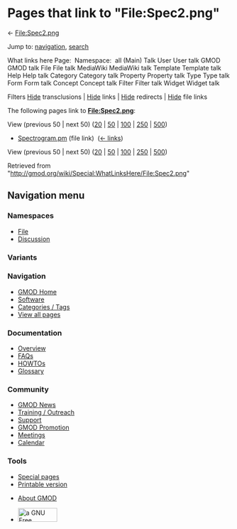 <div id="mw-page-base" class="noprint">

</div>

<div id="mw-head-base" class="noprint">

</div>

<div id="content" class="mw-body" role="main">

<span id="top"></span>

<div id="mw-js-message" style="display:none;">

</div>



# <span dir="auto">Pages that link to "File:Spec2.png"</span>

<div id="bodyContent">

<div id="contentSub">

← [File:Spec2.png](/wiki/File:Spec2.png "File:Spec2.png")

</div>

<div id="jump-to-nav" class="mw-jump">

Jump to: [navigation](#mw-navigation), [search](#p-search)

</div>

<div id="mw-content-text">

What links here Page:  Namespace:  all (Main) Talk User User talk GMOD
GMOD talk File File talk MediaWiki MediaWiki talk Template Template talk
Help Help talk Category Category talk Property Property talk Type Type
talk Form Form talk Concept Concept talk Filter Filter talk Widget
Widget talk

Filters
[Hide](/mediawiki/index.php?title=Special:WhatLinksHere/File:Spec2.png&hidetrans=1 "Special:WhatLinksHere/File:Spec2.png")
transclusions \|
[Hide](/mediawiki/index.php?title=Special:WhatLinksHere/File:Spec2.png&hidelinks=1 "Special:WhatLinksHere/File:Spec2.png")
links \|
[Hide](/mediawiki/index.php?title=Special:WhatLinksHere/File:Spec2.png&hideredirs=1 "Special:WhatLinksHere/File:Spec2.png")
redirects \|
[Hide](/mediawiki/index.php?title=Special:WhatLinksHere/File:Spec2.png&hideimages=1 "Special:WhatLinksHere/File:Spec2.png")
file links

The following pages link to
**[File:Spec2.png](/wiki/File:Spec2.png "File:Spec2.png")**:

View (previous 50 \| next 50)
([20](/mediawiki/index.php?title=Special:WhatLinksHere/File:Spec2.png&limit=20 "Special:WhatLinksHere/File:Spec2.png")
\|
[50](/mediawiki/index.php?title=Special:WhatLinksHere/File:Spec2.png&limit=50 "Special:WhatLinksHere/File:Spec2.png")
\|
[100](/mediawiki/index.php?title=Special:WhatLinksHere/File:Spec2.png&limit=100 "Special:WhatLinksHere/File:Spec2.png")
\|
[250](/mediawiki/index.php?title=Special:WhatLinksHere/File:Spec2.png&limit=250 "Special:WhatLinksHere/File:Spec2.png")
\|
[500](/mediawiki/index.php?title=Special:WhatLinksHere/File:Spec2.png&limit=500 "Special:WhatLinksHere/File:Spec2.png"))

- [Spectrogram.pm](/wiki/Spectrogram.pm "Spectrogram.pm") (file link) ‎
  <span class="mw-whatlinkshere-tools">([←
  links](/mediawiki/index.php?title=Special:WhatLinksHere&target=Spectrogram.pm "Special:WhatLinksHere"))</span>

View (previous 50 \| next 50)
([20](/mediawiki/index.php?title=Special:WhatLinksHere/File:Spec2.png&limit=20 "Special:WhatLinksHere/File:Spec2.png")
\|
[50](/mediawiki/index.php?title=Special:WhatLinksHere/File:Spec2.png&limit=50 "Special:WhatLinksHere/File:Spec2.png")
\|
[100](/mediawiki/index.php?title=Special:WhatLinksHere/File:Spec2.png&limit=100 "Special:WhatLinksHere/File:Spec2.png")
\|
[250](/mediawiki/index.php?title=Special:WhatLinksHere/File:Spec2.png&limit=250 "Special:WhatLinksHere/File:Spec2.png")
\|
[500](/mediawiki/index.php?title=Special:WhatLinksHere/File:Spec2.png&limit=500 "Special:WhatLinksHere/File:Spec2.png"))

</div>

<div class="printfooter">

Retrieved from
"<http://gmod.org/wiki/Special:WhatLinksHere/File:Spec2.png>"

</div>

<div id="catlinks" class="catlinks catlinks-allhidden">

</div>

<div class="visualClear">

</div>

</div>

</div>

<div id="mw-navigation">

## Navigation menu

<div id="mw-head">



<div id="left-navigation">

<div id="p-namespaces" class="vectorTabs" role="navigation"
aria-labelledby="p-namespaces-label">

### Namespaces

- <span id="ca-nstab-image"><a href="/wiki/File:Spec2.png" accesskey="c"
  title="View the file page [c]">File</a></span>
- <span id="ca-talk"><a
  href="/mediawiki/index.php?title=File_talk:Spec2.png&amp;action=edit&amp;redlink=1"
  accesskey="t"
  title="Discussion about the content page [t]">Discussion</a></span>

</div>

<div id="p-variants" class="vectorMenu emptyPortlet" role="navigation"
aria-labelledby="p-variants-label">

### 

### Variants[](#)

<div class="menu">

</div>

</div>

</div>

<div id="right-navigation">





</div>



</div>

</div>

</div>

<div id="mw-panel">

<div id="p-logo" role="banner">

<a href="/wiki/Main_Page"
style="background-image: url(http://gmod.org/images/GMOD-cogs.png);"
title="Visit the main page"></a>

</div>

<div id="p-Navigation" class="portal" role="navigation"
aria-labelledby="p-Navigation-label">

### Navigation

<div class="body">

- <span id="n-GMOD-Home">[GMOD Home](/wiki/Main_Page)</span>
- <span id="n-Software">[Software](/wiki/GMOD_Components)</span>
- <span id="n-Categories-.2F-Tags">[Categories /
  Tags](/wiki/Categories)</span>
- <span id="n-View-all-pages">[View all
  pages](/wiki/Special:AllPages)</span>

</div>

</div>

<div id="p-Documentation" class="portal" role="navigation"
aria-labelledby="p-Documentation-label">

### Documentation

<div class="body">

- <span id="n-Overview">[Overview](/wiki/Overview)</span>
- <span id="n-FAQs">[FAQs](/wiki/Category:FAQ)</span>
- <span id="n-HOWTOs">[HOWTOs](/wiki/Category:HOWTO)</span>
- <span id="n-Glossary">[Glossary](/wiki/Glossary)</span>

</div>

</div>

<div id="p-Community" class="portal" role="navigation"
aria-labelledby="p-Community-label">

### Community

<div class="body">

- <span id="n-GMOD-News">[GMOD News](/wiki/GMOD_News)</span>
- <span id="n-Training-.2F-Outreach">[Training /
  Outreach](/wiki/Training_and_Outreach)</span>
- <span id="n-Support">[Support](/wiki/Support)</span>
- <span id="n-GMOD-Promotion">[GMOD
  Promotion](/wiki/GMOD_Promotion)</span>
- <span id="n-Meetings">[Meetings](/wiki/Meetings)</span>
- <span id="n-Calendar">[Calendar](/wiki/Calendar)</span>

</div>

</div>

<div id="p-tb" class="portal" role="navigation"
aria-labelledby="p-tb-label">

### Tools

<div class="body">

- <span id="t-specialpages"><a href="/wiki/Special:SpecialPages" accesskey="q"
  title="A list of all special pages [q]">Special pages</a></span>
- <span id="t-print"><a
  href="/mediawiki/index.php?title=Special:WhatLinksHere/File:Spec2.png&amp;printable=yes"
  rel="alternate" accesskey="p"
  title="Printable version of this page [p]">Printable version</a></span>

</div>

</div>

</div>

</div>

<div id="footer" role="contentinfo">

- <span id="footer-places-about">[About
  GMOD](/wiki/GMOD:About "GMOD:About")</span>

<!-- -->

- <span id="footer-copyrightico">[<img src="http://www.gnu.org/graphics/gfdl-logo-small.png" width="88"
  height="31" alt="a GNU Free Documentation License" />](http://www.gnu.org/licenses/fdl-1.3.html)</span>




</div>
